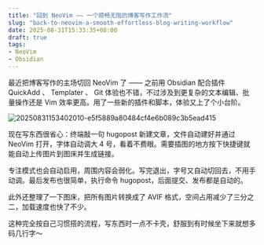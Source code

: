 ```yaml
---
title: "回到 NeoVim —— 一个顺畅无阻的博客写作工作流"
slug: "back-to-neovim-a-smooth-effortless-blog-writing-workflow"
date: 2025-08-31T15:33:35+08:00
draft: true
tags:
- NeoVim
- Obsidian
---
```

最近把博客写作的主场切回 NeoVim 了 —— 之前用 Obsidian 配合插件 QuickAdd 、 Templater 、 Git 体验也不错，不过涉及到更复杂的文本编辑、批量操作还是 Vim 效率更高。用了一些新的插件和脚本，体验又上了个小台阶。

![20250831153402010-e5f5889a80484cf4e6b089c3b5ead415](https://raw.githubusercontent.com/xbot/image-hosting/master/blog/20250831153402010-e5f5889a80484cf4e6b089c3b5ead415.avif)

现在写东西很省心：终端敲一句 hugopost 新建文章，文件自动建好并通过 NeoVim 打开，字体自动调大 4 号，看着不费眼。需要插图的地方按下快捷键就能自动上传图片到图床并生成链接。

专注模式也会自动启用，周围内容会弱化。写完退出，字号又自动切回去，不用手动调。最后发布也很简单，执行命令 hugopost，后面提交、发布都是自动的。

此外还整理了一下图床，把所有图片转换成了 AVIF 格式，空间占用减少了三分之二，加载速度也快了不少。

这种完全按自己习惯搭的流程，写东西时一点不卡壳，舒服到有时候坐下来就想多码几行字～


